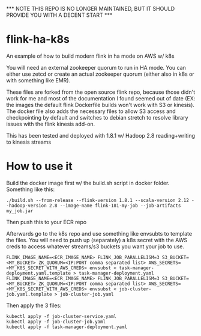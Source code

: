 *** NOTE THIS REPO IS NO LONGER MAINTAINED, BUT IT SHOULD PROVIDE YOU WITH A DECENT START ***

# flink-ha-k8s
An example of how to build modern flink in ha mode on AWS w/ k8s

You will need an external zookeeper quorum to run in HA mode. You can either use zetcd or create an actual zookeeper quorum (either also in k8s or with something like EMR).

These files are forked from the open source flink repo, because those didn't work for me and most of the documentation I found seemed out of date (EX: the images the default flink Dockerfile builds won't work with S3 or kinesis). The docker file also adds the necessary files to allow S3 access and checkpointing by default and switches to debian stretch to resolve library issues with the flink kinesis add-on.

This has been tested and deployed with 1.8.1 w/ Hadoop 2.8 reading+writing to kinesis streams

# How to use it
Build the docker image first w/ the build.sh script in docker folder.
Something like this:
```
./build.sh --from-release --flink-version 1.8.1 --scala-version 2.12 --hadoop-version 2.8 --image-name flink-181-my-job --job-artifacts my_job.jar
```

Then push this to your ECR repo

Afterwards go to the k8s repo and use something like envsubts to template the files. You will need to push up (separately) a k8s secret with the AWS creds to access whatever streams/s3 buckets you want your job to use.

```
FLINK_IMAGE_NAME=<ECR_IMAGE_NAME> FLINK_JOB_PARALLELISM=3 S3_BUCKET=<MY_BUCKET> ZK_QUORUM=<IP:PORT comma separated list> AWS_SECRETS=<MY_K8S_SECRET_WITH_AWS_CREDS> envsubst < task-manager-deployment.yaml.template > task-manager-deployment.yaml
FLINK_IMAGE_NAME=<ECR_IMAGE_NAME> FLINK_JOB_PARALLELISM=3 S3_BUCKET=<MY_BUCKET> ZK_QUORUM=<IP:PORT comma separated list> AWS_SECRETS=<MY_K8S_SECRET_WITH_AWS_CREDS> envsubst < job-cluster-job.yaml.template > job-cluster-job.yaml
```

Then apply the 3 files:
```
kubectl apply -f job-cluster-service.yaml
kubectl apply -f job-cluster-job.yaml
kubectl apply -f task-manager-deployment.yaml
```

